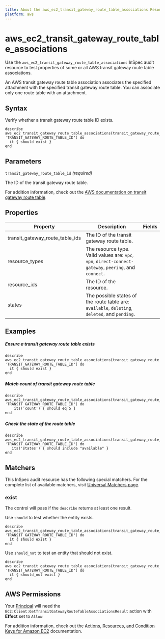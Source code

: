 ```yaml
---
title: About the aws_ec2_transit_gateway_route_table_associations Resource
platform: aws
---
```


# aws\_ec2\_transit\_gateway\_route_table\_associations

Use the `aws_ec2_transit_gateway_route_table_associations` InSpec audit resource to test properties of some or all AWS transit gateway route table associations.

An AWS transit gateway route table association associates the specified attachment with the specified transit gateway route table. You can associate only one route table with an attachment.

## Syntax

Verify whether a transit gateway route table ID exists.

    describe aws_ec2_transit_gateway_route_table_associations(transit_gateway_route_table_id: 'TRANSIT_GATEWAY_ROUTE_TABLE_ID') do
      it { should exist }
    end

## Parameters

`transit_gateway_route_table_id` _(required)_

The ID of the transit gateway route table.

For addition information, check out the [AWS documentation on transit gateway route table](https://docs.aws.amazon.com/AWSCloudFormation/latest/UserGuide/aws-resource-ec2-transitgatewayroutetableassociation.html).

## Properties

| Property | Description | Fields |
| --- | --- | --- |
| transit_gateway_route_table_ids | The ID of the transit gateway route table. |
| resource_types | The resource type. Valid values are: `vpc`, `vpn`, `direct-connect-gateway`, `peering`, and `connect`. |
| resource_ids | The ID of the resource. |
| states | The possible states of the route table are: `available`, `deleting`, `deleted`, and `pending`. |

## Examples

##### Ensure a transit gateway route table exists

    describe aws_ec2_transit_gateway_route_table_associations(transit_gateway_route_table_id: 'TRANSIT_GATEWAY_ROUTE_TABLE_ID') do
      it { should exist }
    end

##### Match count of transit gateway route table

    describe aws_ec2_transit_gateway_route_table_associations(transit_gateway_route_table_id: 'TRANSIT_GATEWAY_ROUTE_TABLE_ID') do
        its('count') { should eq 5 }
    end

##### Check the state of the route table

    describe aws_ec2_transit_gateway_route_table_associations(transit_gateway_route_table_id: 'TRANSIT_GATEWAY_ROUTE_TABLE_ID') do
       its('states') { should include "available" }
    end

## Matchers

This InSpec audit resource has the following special matchers. For the complete list of available matchers, visit [Universal Matchers page](https://www.inspec.io/docs/reference/matchers/).

### exist

The control will pass if the `describe` returns at least one result.

Use `should` to test whether the entity exists.

    describe aws_ec2_transit_gateway_route_table_associations(transit_gateway_route_table_id: 'TRANSIT_GATEWAY_ROUTE_TABLE_ID') do
      it { should exist }
    end

Use `should_not` to test an entity that should not exist.

    describe aws_ec2_transit_gateway_route_table_associations(transit_gateway_route_table_id: 'TRANSIT_GATEWAY_ROUTE_TABLE_ID') do
      it { should_not exist }
    end

## AWS Permissions

Your [Principal](https://docs.aws.amazon.com/IAM/latest/UserGuide/intro-structure.html#intro-structure-principal) will need the `EC2:Client:GetTransitGatewayRouteTableAssociationsResult` action with **Effect** set to `Allow`.

For addition information, check out the [Actions, Resources, and Condition Keys for Amazon EC2](https://docs.aws.amazon.com/IAM/latest/UserGuide/list_amazonec2.html) documentation.

